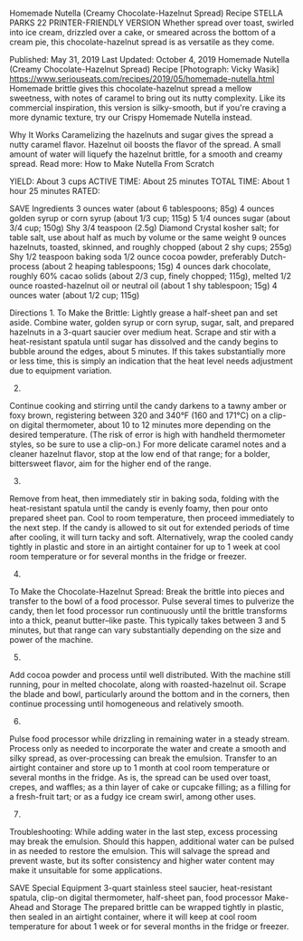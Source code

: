 Homemade Nutella (Creamy Chocolate-Hazelnut Spread) Recipe
STELLA PARKS
22     PRINTER-FRIENDLY VERSION
Whether spread over toast, swirled into ice cream, drizzled over a cake, or smeared across the bottom of a cream pie, this chocolate-hazelnut spread is as versatile as they come.

Published: May 31, 2019 Last Updated: October 4, 2019
Homemade Nutella (Creamy Chocolate-Hazelnut Spread) Recipe
[Photograph: Vicky Wasik]
https://www.seriouseats.com/recipes/2019/05/homemade-nutella.html
Homemade brittle gives this chocolate-hazelnut spread a mellow sweetness, with notes of caramel to bring out its nutty complexity. Like its commercial inspiration, this version is silky-smooth, but if you're craving a more dynamic texture, try our Crispy Homemade Nutella instead.

Why It Works
Caramelizing the hazelnuts and sugar gives the spread a nutty caramel flavor.
Hazelnut oil boosts the flavor of the spread.
A small amount of water will liquefy the hazelnut brittle, for a smooth and creamy spread.
Read more: How to Make Nutella From Scratch

YIELD:
About 3 cups
ACTIVE TIME:
About 25 minutes
TOTAL TIME:
About 1 hour 25 minutes
RATED:
    
 SAVE
Ingredients
3 ounces water (about 6 tablespoons; 85g)
4 ounces golden syrup or corn syrup (about 1/3 cup; 115g)
5 1/4 ounces sugar (about 3/4 cup; 150g)
Shy 3/4 teaspoon (2.5g) Diamond Crystal kosher salt; for table salt, use about half as much by volume or the same weight
9 ounces hazelnuts, toasted, skinned, and roughly chopped (about 2 shy cups; 255g)
Shy 1/2 teaspoon baking soda
1/2 ounce cocoa powder, preferably Dutch-process (about 2 heaping tablespoons; 15g)
4 ounces dark chocolate, roughly 60% cacao solids (about 2/3 cup, finely chopped; 115g), melted
1/2 ounce roasted-hazelnut oil or neutral oil (about 1 shy tablespoon; 15g)
4 ounces water (about 1/2 cup; 115g)

Directions
1.
To Make the Brittle: Lightly grease a half-sheet pan and set aside. Combine water, golden syrup or corn syrup, sugar, salt, and prepared hazelnuts in a 3-quart saucier over medium heat. Scrape and stir with a heat-resistant spatula until sugar has dissolved and the candy begins to bubble around the edges, about 5 minutes. If this takes substantially more or less time, this is simply an indication that the heat level needs adjustment due to equipment variation.

2.
Continue cooking and stirring until the candy darkens to a tawny amber or foxy brown, registering between 320 and 340°F (160 and 171°C) on a clip-on digital thermometer, about 10 to 12 minutes more depending on the desired temperature. (The risk of error is high with handheld thermometer styles, so be sure to use a clip-on.) For more delicate caramel notes and a cleaner hazelnut flavor, stop at the low end of that range; for a bolder, bittersweet flavor, aim for the higher end of the range.

3.
Remove from heat, then immediately stir in baking soda, folding with the heat-resistant spatula until the candy is evenly foamy, then pour onto prepared sheet pan. Cool to room temperature, then proceed immediately to the next step. If the candy is allowed to sit out for extended periods of time after cooling, it will turn tacky and soft. Alternatively, wrap the cooled candy tightly in plastic and store in an airtight container for up to 1 week at cool room temperature or for several months in the fridge or freezer.

4.
To Make the Chocolate-Hazelnut Spread: Break the brittle into pieces and transfer to the bowl of a food processor. Pulse several times to pulverize the candy, then let food processor run continuously until the brittle transforms into a thick, peanut butter–like paste. This typically takes between 3 and 5 minutes, but that range can vary substantially depending on the size and power of the machine.

5.
Add cocoa powder and process until well distributed. With the machine still running, pour in melted chocolate, along with roasted-hazelnut oil. Scrape the blade and bowl, particularly around the bottom and in the corners, then continue processing until homogeneous and relatively smooth.

6.
Pulse food processor while drizzling in remaining water in a steady stream. Process only as needed to incorporate the water and create a smooth and silky spread, as over-processing can break the emulsion. Transfer to an airtight container and store up to 1 month at cool room temperature or several months in the fridge. As is, the spread can be used over toast, crepes, and waffles; as a thin layer of cake or cupcake filling; as a filling for a fresh-fruit tart; or as a fudgy ice cream swirl, among other uses.

7.
Troubleshooting: While adding water in the last step, excess processing may break the emulsion. Should this happen, additional water can be pulsed in as needed to restore the emulsion. This will salvage the spread and prevent waste, but its softer consistency and higher water content may make it unsuitable for some applications.

 SAVE
Special Equipment
3-quart stainless steel saucier, heat-resistant spatula, clip-on digital thermometer, half-sheet pan, food processor
Make-Ahead and Storage
The prepared brittle can be wrapped tightly in plastic, then sealed in an airtight container, where it will keep at cool room temperature for about 1 week or for several months in the fridge or freezer.